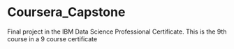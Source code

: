 # Coursera_Capstone
Final project in the IBM Data Science Professional Certificate. This is the 9th course in a 9 course certificate
